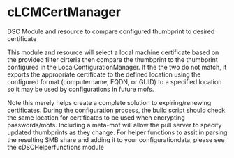 # cLCMCertManager
DSC Module and resource to compare configured thumbprint to desired certificate

This module and resource will select a local machine certificate based on the provided filter cirteria then compare the thumbprint to the thumbprint configured in the LocalConfigurationManager.  If the the two do not match, it exports the appropriate certificate to the defined location using the configured format (computername, FQDN, or GUID) to a specified location so it may be used by configurations in future mofs.

Note this merely helps create a complete solution to expiring/renewing certificates.  During the configuration process, the build script should check the same location for certificates to be used when encrypting passwords/mofs.  Including a meta-mof will allow the pull server to specify updated thumbprints as they change.  For helper functions to assit in parsing the resulting SMB share and adding it to your configurationdata, please see the cDSCHelperfunctions module
